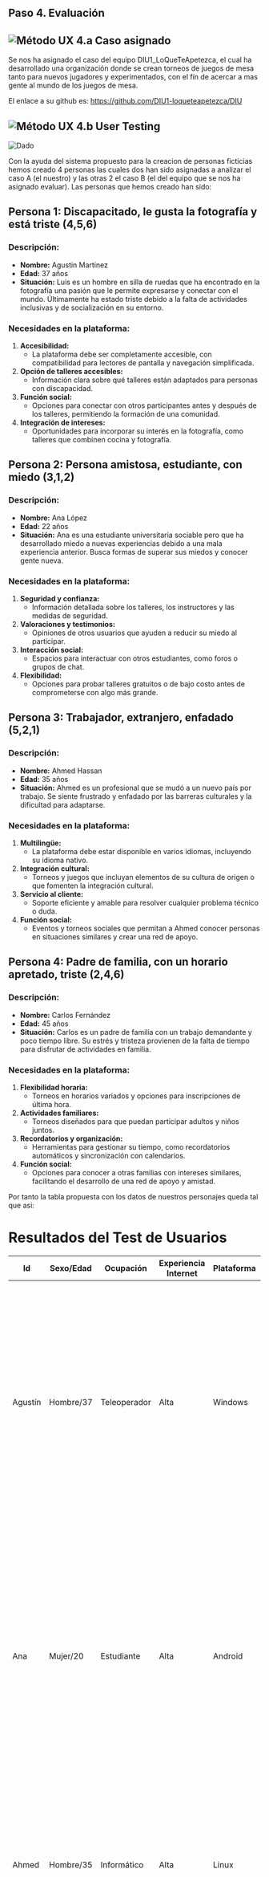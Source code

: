 ## Paso 4. Evaluación 


![Método UX](/img/ABtesting.png) 4.a Caso asignado
----


Se nos ha asignado el caso del equipo DIU1_LoQueTeApetezca, el cual ha desarrollado una organización donde se crean torneos de juegos de mesa tanto para nuevos jugadores y experimentados, con el fín de acercar a mas gente al mundo de los juegos de mesa.

El enlace a su github es: https://github.com/DIU1-loqueteapetezca/DIU


![Método UX](/img/usability-testing.png) 4.b User Testing
----

![Dado](imgs/dado.png)

Con la ayuda del sistema propuesto para la creacion de personas ficticias hemos creado 4 personas las cuales dos han sido asignadas a analizar el caso A (el nuestro) y las otras 2 el caso B (el del equipo que se nos ha asignado evaluar). Las personas que hemos creado han sido:

## Persona 1: Discapacitado, le gusta la fotografía y está triste (4,5,6)

### Descripción:
- **Nombre:** Agustin Martinez
- **Edad:** 37 años
- **Situación:** Luis es un hombre en silla de ruedas que ha encontrado en la fotografía una pasión que le permite expresarse y conectar con el mundo. Últimamente ha estado triste debido a la falta de actividades inclusivas y de socialización en su entorno.

### Necesidades en la plataforma:
1. **Accesibilidad:**
   - La plataforma debe ser completamente accesible, con compatibilidad para lectores de pantalla y navegación simplificada.
2. **Opción de talleres accesibles:**
   - Información clara sobre qué talleres están adaptados para personas con discapacidad.
3. **Función social:**
   - Opciones para conectar con otros participantes antes y después de los talleres, permitiendo la formación de una comunidad.
4. **Integración de intereses:**
   - Oportunidades para incorporar su interés en la fotografía, como talleres que combinen cocina y fotografía.

## Persona 2: Persona amistosa, estudiante, con miedo (3,1,2)

### Descripción:
- **Nombre:** Ana López
- **Edad:** 22 años
- **Situación:** Ana es una estudiante universitaria sociable pero que ha desarrollado miedo a nuevas experiencias debido a una mala experiencia anterior. Busca formas de superar sus miedos y conocer gente nueva.

### Necesidades en la plataforma:
1. **Seguridad y confianza:**
   - Información detallada sobre los talleres, los instructores y las medidas de seguridad.
2. **Valoraciones y testimonios:**
   - Opiniones de otros usuarios que ayuden a reducir su miedo al participar.
3. **Interacción social:**
   - Espacios para interactuar con otros estudiantes, como foros o grupos de chat.
4. **Flexibilidad:**
   - Opciones para probar talleres gratuitos o de bajo costo antes de comprometerse con algo más grande.

## Persona 3: Trabajador, extranjero, enfadado (5,2,1)

### Descripción:
- **Nombre:** Ahmed Hassan
- **Edad:** 35 años
- **Situación:** Ahmed es un profesional que se mudó a un nuevo país por trabajo. Se siente frustrado y enfadado por las barreras culturales y la dificultad para adaptarse.

### Necesidades en la plataforma:
1. **Multilingüe:**
   - La plataforma debe estar disponible en varios idiomas, incluyendo su idioma nativo.
2. **Integración cultural:**
   - Torneos y juegos que incluyan elementos de su cultura de origen o que fomenten la integración cultural.
3. **Servicio al cliente:**
   - Soporte eficiente y amable para resolver cualquier problema técnico o duda.
4. **Función social:**
   - Eventos y torneos sociales que permitan a Ahmed conocer personas en situaciones similares y crear una red de apoyo.

## Persona 4: Padre de familia, con un horario apretado, triste (2,4,6)

### Descripción:
- **Nombre:** Carlos Fernández
- **Edad:** 45 años
- **Situación:** Carlos es un padre de familia con un trabajo demandante y poco tiempo libre. Su estrés y tristeza provienen de la falta de tiempo para disfrutar de actividades en familia.

### Necesidades en la plataforma:
1. **Flexibilidad horaria:**
   - Torneos en horarios variados y opciones para inscripciones de última hora.
2. **Actividades familiares:**
   - Torneos diseñados para que puedan participar adultos y niños juntos.
3. **Recordatorios y organización:**
   - Herramientas para gestionar su tiempo, como recordatorios automáticos y sincronización con calendarios.
4. **Función social:**
   - Opciones para conocer a otras familias con intereses similares, facilitando el desarrollo de una red de apoyo y amistad.

Por tanto la tabla propuesta con los datos de nuestros personajes queda tal que asi:

# Resultados del Test de Usuarios

| Id       | Sexo/Edad    | Ocupación       | Experiencia Internet | Plataforma | Perfil cubierto                                                                                                                                    | TEST | SUS score |
|----------|--------------|-----------------|----------------------|------------|----------------------------------------------------------------------------------------------------------------------------------------------------|------|-----------|
| Agustín  | Hombre/37    | Teleoperador    | Alta                 | Windows    | Hombre en silla de ruedas que ha encontrado en la fotografía una pasión que le permite expresarse y conectar con el mundo. Está triste porque siente que la plataforma tiene potencial pero no incluye información sobre accesibilidad. | A    | 75          |
| Ana      | Mujer/20     | Estudiante      | Alta                 | Android    | Estudiante universitaria sociable pero que ha desarrollado miedo a nuevas experiencias debido a una mala experiencia anterior. Le ha resultado una buena experiencia ya que antes de ir a un taller puede hablar con otras personas, ver contenidos y conocer las experiencias de otros usuarios. | A    | 85          |
| Ahmed    | Hombre/35    | Informático     | Alta                 | Linux      | Extranjero que trata de socializar, frustrado porque no entiende bien el idioma de la página y le está costando tener que ir traduciendo por su cuenta la información | B    | 87.5          |
| Carlos   | Hombre/45    | Dueño de un bar | Baja                 | Android    | Padre ocupado y estresado por el trabajo que busca socializar y hacer actividades con su familia. Está triste porque los torneos no se ajustan bien a sus horarios y no puede filtrar los que permiten participar adultos y niños a la vez. | B    | 72.5          |


![Método UX](/img/eye-tracking.png) 4.c Evaluación mediante Eye Tracking
----

Para el experimento vamos a usar Gaze Recorder, la herramienta recomendada en el guion de prácticas, para ello, vamos a analizar 3 páginas de nuestro prototipo y del de los compañeros poniendo puntos de interes relevantes en cada pagina y observando las mediciones tomadas en funcion de los usuarios que tomaran el experimento.

Los usuarios que tomaran el experimento seran 3: dos de ellos somos los que hemos desarrollado el prototipo de este repositorio de github por lo cual tendremos ciertos conocimientos sobre diseño y ademas de nuestro prototipo. El ultimo sera un usuario anonimo sin experiencia previa en este campo.

Hemos obtenido tres paginas para cada proyecto, siendo estas:


![base1](imgs/base1.png)
![base2](imgs/base2.png)
![base3](imgs/base3.png)
![base4](imgs/base4.png)
![base5](imgs/base5.png)
![base6](imgs/base6.png)

Hemos asignado puntos de interes y hemos iniciado el experimento. Asi ha ido para cada usuario:

## Daniel
![dani1](imgs/dani1.png)
![dani2](imgs/dani2.png)
![dani3](imgs/dani3.png)
![dani4](imgs/dani4.png)
![dani5](imgs/dani5.png)
![dani6](imgs/dani6.png)

## Miguel
![migue1](imgs/migue1.png)
![migue2](imgs/migue2.png)
![migue3](imgs/migue3.png)
![migue4](imgs/migue4.png)
![migue5](imgs/migue5.png)
![migue6](imgs/migue6.png)

## Usuario anonimo
![usuario1](imgs/usuario1.png)
![usuario2](imgs/usuario2.png)
![usuario3](imgs/usuario3.png)
![usuario4](imgs/usuario4.png)
![usuario5](imgs/usuario5.png)
![usuario6](imgs/usuario6.png)

Por tanto los datos recabadas por los puntos de interes han sido estos:


![interes1](imgs/interes1.png)
![interes2](imgs/interes2.png)
![interes3](imgs/interes3.png)
![interes4](imgs/interes4.png)
![interes5](imgs/interes5.png)
![interes6](imgs/interes6.png)

Observando estos datos podemos ver claramente que:


En la página de perfil de nuestro prototipo todos los usuarios han pasado por alto el botón de logout y solo Daniel ha visto la sección de comentarios. En la página del taller solo el usuario anónimo se ha fijado en el título de este y nadie en el botón de agregar favoritos. En la página principal vemos que el buscador resalta ya que todos le han prestado bastante atención, en cambio el calendario ha pasado desapercibido.


En la página de inscripción a un torneo del prototipo del caso B, los usuarios pasan por alto la opción de iniciar sesión pero sorprendentemente ven claramente el mensaje sobre el método de pago. En la página de información sobre un torneo se vuelve a pasar por alto la opción de inicio de sesión y el título solo es visto por Daniel. En la página de inicio esta vez el botón de inicio de sesión es visto por Miguel y se presta atención a la barra de navegación y a la foto de los torneos.


![Método UX](/img/Survey.png) 4.d Cuestionario SUS
----

![CuestionarioSUS](imgs/CuestionarioSUS.png)

Ambas páginas obtienen una buena puntuación, pese a que aún se podrían mejorar. De media llegan a la misma, por lo que ninguna queda por delante de la otra.

![Método UX](/img/usability-report.png) 4.e Usability Report
----

Como conclusion del report de usabilidad basado en el resultado del cuestionario SUS para la práctica OTJM del grupo loqueteaptezca obtenemos lo siguiente: [Usability_Report](P4_UsabReport_OTJM_doneby_DIU2_ElCumpleDeMarta.pdf)


La página es simple y fácil de comprender y utilizar, permitiendo que se adapte a la mayoría de las personas. Al tratarse de un prototipo aún quedaría por ver como funcionan algunas partes pero va bien encaminado.


En general está bien, pero se podrían mejorar los siguientes aspectos:


-Hacer la interfaz algo más atractiva


-Añadir algun tipo de búsqueda para los torneos


-Permitir el filtrado de los torneos de alguna manera según lo que buscas


-Algún tipo de perfil de usuario en el que poder guardar información sobre los torneos jugados, clasificación…


-Algo de claridad sobre para que sirve registrarse en la web (si mantiene tus datos…)




5.) Conclusion de EVALUACION (A/B testing + usability report + eye tracking) 
----


- A/B Testing: Este método nos permitió comparar dos versiones del diseño para determinar cuál proporcionaba una mejor experiencia de usuario. Observamos que ambas versiones consiguen puntuaciones similares para varios tipos de usuarios y necesidades.
- Eye Tracking: Con eye tracking, pudimos identificar las áreas que capturaban más atención y aquellas que fueron ignoradas. En nuestro prototipo, descubrimos que elementos clave como botones de logout y secciones de comentarios fueron pasados por alto. Este feedback es crucial para realizar ajustes en el diseño, asegurando que todos los elementos importantes sean visibles y accesibles. Mediante los puntos de interes pudimos ver que ambos casos necesitan potenciar la visibilidad de elementos determinados.
- Usability Report: Este informe nos proporcionó una visión detallada de la experiencia del usuario, destacando puntos fuertes y áreas de mejora para el caso B. El feedback indicó la necesidad de mejorar la navegación y la presentación de información para asegurar que los usuarios puedan interactuar con la plataforma de manera eficiente, ademas de claridad y una forma de guardar la informacion relevante para el usuario cosa destacable de nuestro prototipo.







## Conclusión final / Valoración de las prácticas

El proceso de evaluación mediante técnicas como A/B testing, eye tracking y usability reports ha sido extremadamente valioso para entender cómo los usuarios interactúan con la plataforma y qué mejoras son necesarias. Hemos aprendido que la accesibilidad y la claridad en la información son fundamentales para una buena experiencia de usuario. Además, la importancia de pruebas continuas y la incorporación de feedback directo de los usuarios se ha hecho evidente. En general, este proceso ha resaltado la importancia de un enfoque centrado en el usuario en el desarrollo de plataformas digitales, lo que nos ha llevado a realizar ajustes significativos que mejorarán la satisfacción y el compromiso de los usuarios con la plataforma.
